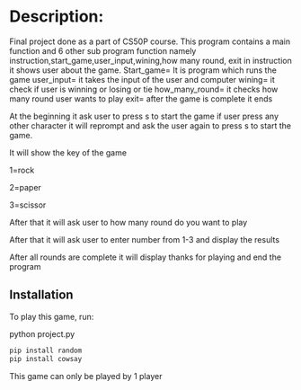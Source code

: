# Description:
Final project done as a part of CS50P course. This program contains a main function and 6 other sub program function namely instruction,start_game,user_input,wining,how many round, exit
in instruction it shows user about the game.
Start_game= It is program which runs the game
user_input= it takes the input of the user and computer
wining= it check if user is winning or losing or tie
how_many_round= it checks how many round user wants to play
exit= after the game is complete it ends

At the beginning it ask user to press s to start the game if user press any other character it will reprompt and ask the user again to press s to start the game.

It will show the key of the game

1=rock

2=paper

3=scissor

After that it will ask user to how many round do you want to play

After that it will ask user to enter number from 1-3 and display the results

After all rounds are complete it will display thanks for playing and end the program

## Installation

To play this game, run:

python project.py

```bash
pip install random
pip install cowsay
```
This game can only be played by 1 player